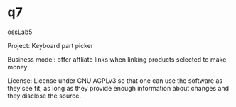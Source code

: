 # q7
ossLab5

Project: Keyboard part picker

Business model: offer affliate links when linking products selected to make money

License: License under GNU AGPLv3 so that one can use the software as they see fit, as long as they provide enough information about changes and they disclose the source. 
